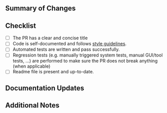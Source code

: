 ## Summary of Changes
<!-- Summarize the changes made in this PR -->

## Checklist
<!-- Ensure all relevant checks are completed before requesting a review -->
- [ ] The PR has a clear and concise title
- [ ] Code is self-documented and follows [style guidelines](https://calvera.ornl.gov/docs/dev/project_management/style_guidelines/).
- [ ] Automated tests are written and pass successfully.
- [ ] Regression tests (e.g. manually triggered system tests, manual GUI/tool tests, ...) are performed to make sure the PR does not break anything (when applicable)
- [ ] Readme file is present and up-to-date.

## Documentation Updates
<!-- Indicate whether any external documentation was updated -->

## Additional Notes
<!-- Provide any additional information that might be relevant -->
